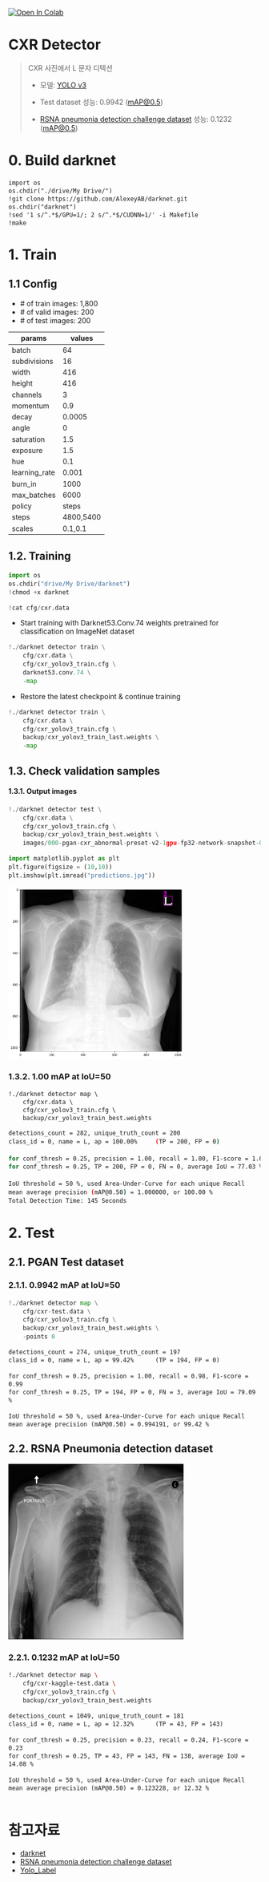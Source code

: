 <a href="https://colab.research.google.com/github/jhgan00/cxr-detector/blob/master/cxr_detector.ipynb" target="_parent"><img src="https://colab.research.google.com/assets/colab-badge.svg" alt="Open In Colab"/></a>

# CXR Detector

> CXR 사진에서 L 문자 디텍션
>
> - 모델:  [YOLO v3](https://github.com/AlexeyAB/darknet)
>
> - Test dataset 성능: 0.9942 (mAP@0.5)
>
> - [RSNA pneumonia detection challenge dataset](https://www.kaggle.com/c/rsna-pneumonia-detection-challenge) 성능: 0.1232 (mAP@0.5)

# 0. Build darknet

```
import os
os.chdir("./drive/My Drive/")
!git clone https://github.com/AlexeyAB/darknet.git
os.chdir("darknet")
!sed '1 s/^.*$/GPU=1/; 2 s/^.*$/CUDNN=1/' -i Makefile
!make
```

# 1. Train



## 1.1 Config

- \# of train images: 1,800
- \# of valid images: 200
- \# of test images: 200

params|values
---|---
batch|64
subdivisions|16
width|416
height|416
channels|3
momentum|0.9
decay|0.0005
angle|0
saturation|1.5
exposure|1.5
hue|0.1
learning_rate|0.001
burn_in|1000
max_batches|6000
policy|steps
steps|4800,5400
scales|0.1,0.1

## 1.2. Training



```python
import os
os.chdir("drive/My Drive/darknet")
!chmod +x darknet
```


```python
!cat cfg/cxr.data
```

- Start training with Darknet53.Conv.74 weights pretrained for classification on ImageNet dataset 


```python
!./darknet detector train \
    cfg/cxr.data \
    cfg/cxr_yolov3_train.cfg \
    darknet53.conv.74 \
    -map
```

- Restore the latest checkpoint & continue training


```python
!./darknet detector train \
    cfg/cxr.data \
    cfg/cxr_yolov3_train.cfg \
    backup/cxr_yolov3_train_last.weights \
    -map
```

## 1.3. Check validation samples

#### 1.3.1. Output images


```python
!./darknet detector test \
    cfg/cxr.data \
    cfg/cxr_yolov3_train.cfg \
    backup/cxr_yolov3_train_best.weights \
    images/000-pgan-cxr_abnormal-preset-v2-1gpu-fp32-network-snapshot-014000-001285.png
```


```python
import matplotlib.pyplot as plt
plt.figure(figsize = (10,10))
plt.imshow(plt.imread("predictions.jpg"))
```

<img src="./assets/output_17_1.png" width="350">

### 1.3.2. **1.00 mAP** at IoU=50

```
!./darknet detector map \
	cfg/cxr.data \
    cfg/cxr_yolov3_train.cfg \
    backup/cxr_yolov3_train_best.weights
```


```bash
detections_count = 282, unique_truth_count = 200  
class_id = 0, name = L, ap = 100.00%   	 (TP = 200, FP = 0) 

for conf_thresh = 0.25, precision = 1.00, recall = 1.00, F1-score = 1.00 
for conf_thresh = 0.25, TP = 200, FP = 0, FN = 0, average IoU = 77.03 % 

IoU threshold = 50 %, used Area-Under-Curve for each unique Recall 
mean average precision (mAP@0.50) = 1.000000, or 100.00 % 
Total Detection Time: 145 Seconds
```

# 2. Test

## 2.1. PGAN Test dataset

### 2.1.1. **0.9942 mAP** at IoU=50


```python
!./darknet detector map \
    cfg/cxr-test.data \
    cfg/cxr_yolov3_train.cfg \
    backup/cxr_yolov3_train_best.weights \
    -points 0
```

```
detections_count = 274, unique_truth_count = 197  
class_id = 0, name = L, ap = 99.42%   	 (TP = 194, FP = 0) 

for conf_thresh = 0.25, precision = 1.00, recall = 0.98, F1-score = 0.99 
for conf_thresh = 0.25, TP = 194, FP = 0, FN = 3, average IoU = 79.09 % 

IoU threshold = 50 %, used Area-Under-Curve for each unique Recall 
mean average precision (mAP@0.50) = 0.994191, or 99.42 % 
```

## 2.2. RSNA Pneumonia detection dataset

<img src="./assets/rsna3.png" width="350">

### 2.2.1. 0.1232 mAP at IoU=50


```bash
!./darknet detector map \
    cfg/cxr-kaggle-test.data \
    cfg/cxr_yolov3_train.cfg \
    backup/cxr_yolov3_train_best.weights
```

```
detections_count = 1049, unique_truth_count = 181  
class_id = 0, name = L, ap = 12.32%   	 (TP = 43, FP = 143) 

for conf_thresh = 0.25, precision = 0.23, recall = 0.24, F1-score = 0.23 
for conf_thresh = 0.25, TP = 43, FP = 143, FN = 138, average IoU = 14.08 % 

IoU threshold = 50 %, used Area-Under-Curve for each unique Recall 
mean average precision (mAP@0.50) = 0.123228, or 12.32 % 
 
```

# 참고자료

- [darknet](https://github.com/AlexeyAB/darknet)
- [RSNA pneumonia detection challenge dataset](https://www.kaggle.com/c/rsna-pneumonia-detection-challenge)
- [Yolo_Label](https://github.com/developer0hye/Yolo_Label)
